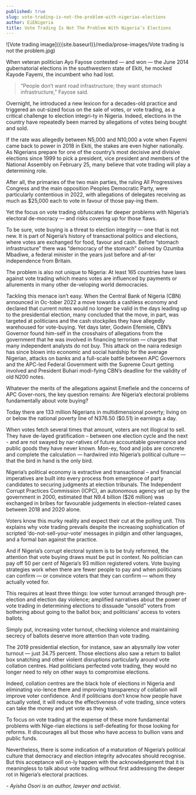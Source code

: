 ```yaml
---
published: true
slug: vote-trading-is-not-the-problem-with-nigerias-elections
author: EiENigeria
title: Vote Trading Is Not The Problem With Nigeria’s Elections
---
```

![Vote trading image]({{site.baseurl}}/media/prose-images/Vote trading is not the problem.jpg)


When veteran politician Ayo Fayose contested — and won — the June 2014 gubernatorial elections in the southwestern state of Ekiti, he mocked Kayode Fayemi, the incumbent who had lost.
 
> “People don’t want road infrastructure; they want stomach infrastructure,” Fayose said.
 
Overnight, he introduced a new lexicon for a decades-old practice and triggered an out-sized focus on the sale of votes, or vote trading, as a critical challenge to election integri-ty in Nigeria. Indeed, elections in the country have repeatedly been marred by allegations of votes being bought and sold.
 
If the rate was allegedly between N5,000 and N10,000 a vote when Fayemi came back to power in 2018 in Ekiti, the stakes are even higher nationally. As Nigerians prepare for one of the country’s most decisive and divisive elections since 1999 to pick a president, vice president and members of the National Assembly on February 25, many believe that vote trading will play a determining role.
 
After all, the primaries of the two main parties, the ruling All Progressives Congress and the main opposition Peoples Democratic Party, were particularly contentious in 2022, with allegations of delegates receiving as much as $25,000 each to vote in favour of those pay-ing them.
 
Yet the focus on vote trading obfuscates far deeper problems with Nigeria’s electoral de-mocracy — and risks covering up for those flaws.
 
To be sure, vote buying is a threat to election integrity — one that is not new. It is part of Nigeria’s history of transactional politics and elections, where votes are exchanged for food, favour and cash. Before “stomach infrastructure” there was “democracy of the stomach” coined by Ozumba Mbadiwe, a federal minister in the years just before and af-ter independence from Britain.
 
The problem is also not unique to Nigeria: At least 165 countries have laws against vote trading which means votes are influenced by payments or allurements in many other de-veloping world democracies.
 
Tackling this menace isn’t easy. When the Central Bank of Nigeria (CBN) announced in Oc-tober 2022 a move towards a cashless economy and declared that current notes would no longer be valid in the days leading up to the presidential election, many concluded that the move, in part, was targeted at politicians and the cash stockpiles they have allegedly warehoused for vote-buying. Yet days later, Godwin Efemiele, CBN’s Governor found him-self in the crosshairs of allegations from the government that he was involved in financing terrorism — charges that many independent analysts do not buy.  This attack on the naira redesign has since blown into economic and social hardship for the average Nigerian, attacks on banks and a full-scale battle between APC Governors and the APC-led Federal Government with the Supreme Court getting involved and President Buhari modi-fying CBN’s deadline for the validity of old N200 notes.

Whatever the merits of the allegations against Emefiele and the concerns of APC Gover-nors, the key question remains: Are Nigeria’s electoral problems fundamentally about vote buying?
 
Today there are 133 million Nigerians in multidimensional poverty; living on or below the national poverty line of N376.50 ($0.51) in earnings a day. 
 
When votes fetch several times that amount, voters are not illogical to sell. They have de-layed gratification – between one election cycle and the next - and are not swayed by nar-ratives of future accountable governance and public goods they have never known. Mon-ey, food and jobs are concrete and complete the calculation — hardwired into Nigeria’s political culture — that the bird in hand is the only bird.
 
Nigeria’s political economy is extractive and transactional – and financial imperatives are built into every process from emergence of party candidates to securing judgments at election tribunals. The Independent Corrupt Practices Commission (ICPC), an autonomous agency set up by the government in 2000, estimated that N9.4 billion ($26 million) was exchanged in bribes for favourable judgements in election-related cases between 2018 and 2020 alone.
 
Voters know this murky reality and expect their cut at the polling unit. This explains why vote trading prevails despite the increasing sophistication of scripted ‘do-not-sell-your-vote’ messages in pidgin and other languages, and a formal ban against the practice.
 
And if Nigeria’s corrupt electoral system is to be truly reformed, the attention that vote buying draws must be put in context. No politician can pay off 50 per cent of Nigeria’s 93 million registered voters. Vote buying strategies work when there are fewer people to pay and when politicians can confirm — or convince voters that they can confirm — whom they actually voted for.
 
This requires at least three things: low voter turnout arranged through pre-election and election day violence; amplified narratives about the power of vote trading in determining elections to dissuade “unsold” voters from bothering about going to the ballot box; and politicians’ access to voters ballots.
 
Simply put, increasing voter turnout, checking violence and maintaining secrecy of ballots deserve more attention than vote trading.
 
The 2019 presidential election, for instance, saw an abysmally low voter turnout — just 34.75 percent. Those elections also saw a return to ballot box snatching and other violent disruptions particularly around vote collation centres. Had politicians perfected vote trading, they would no longer need to rely on other ways to compromise elections.
 
Indeed, collation centres are the black hole of elections in Nigeria and eliminating vio-lence there and improving transparency of collation will improve voter confidence. And if politicians don’t know how people have actually voted, it will reduce the effectiveness of vote trading, since voters can take the money and yet vote as they wish.
 
To focus on vote trading at the expense of these more fundamental problems with Nige-rian elections is self-defeating for those looking for reforms. It discourages all but those who have access to bullion vans and public funds.
 
Nevertheless, there is some indication of a maturation of Nigeria’s political culture that democracy and election integrity advocates should recognise. But this acceptance will on-ly happen with the acknowledgement that it is meaningless to talk about vote trading without first addressing the deeper rot in Nigeria’s electoral practices.

_-	Ayisha Osori is an author, lawyer and activist_.
